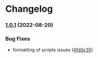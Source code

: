 # Changelog

### [1.0.1](https://www.github.com/drgeb/asdf-pgbadger/compare/v1.0.0...v1.0.1) (2022-08-20)


### Bug Fixes

* formatting of scripts issues ([4fd0c35](https://www.github.com/drgeb/asdf-pgbadger/commit/4fd0c35a85b35c5ec944208c784ab10bc143cb17))
